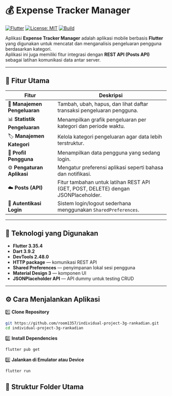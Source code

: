 # 💰 Expense Tracker Manager
[![Flutter](https://img.shields.io/badge/Flutter-3.22-blue?logo=flutter)](https://flutter.dev)
[![License: MIT](https://img.shields.io/badge/License-MIT-yellow.svg)](LICENSE)
[![Build](https://img.shields.io/badge/Build-Passing-brightgreen)](#)

Aplikasi **Expense Tracker Manager** adalah aplikasi mobile berbasis **Flutter** yang digunakan untuk mencatat dan menganalisis pengeluaran pengguna berdasarkan kategori.  
Aplikasi ini juga memiliki fitur integrasi dengan **REST API (Posts API)** sebagai latihan komunikasi data antar server.

---

## 🚀 Fitur Utama

| Fitur | Deskripsi |
|-------|------------|
| 🧾 **Manajemen Pengeluaran** | Tambah, ubah, hapus, dan lihat daftar transaksi pengeluaran pengguna. |
| 📊 **Statistik Pengeluaran** | Menampilkan grafik pengeluaran per kategori dan periode waktu. |
| 🏷️ **Manajemen Kategori** | Kelola kategori pengeluaran agar data lebih terstruktur. |
| 👤 **Profil Pengguna** | Menampilkan data pengguna yang sedang login. |
| ⚙️ **Pengaturan Aplikasi** | Mengatur preferensi aplikasi seperti bahasa dan notifikasi. |
| ☁️ **Posts (API)** | Fitur tambahan untuk latihan REST API (GET, POST, DELETE) dengan JSONPlaceholder. |
| 🔐 **Autentikasi Login** | Sistem login/logout sederhana menggunakan `SharedPreferences`. |

---

## 🧩 Teknologi yang Digunakan

- **Flutter 3.35.4**
- **Dart 3.9.2**
- **DevTools 2.48.0**
- **HTTP package** — komunikasi REST API  
- **Shared Preferences** — penyimpanan lokal sesi pengguna  
- **Material Design 3** — komponen UI  
- **JSONPlaceholder API** — API dummy untuk testing CRUD  

---

## ⚙️ Cara Menjalankan Aplikasi

1️⃣ **Clone Repository**
```bash
git https://github.com/room1357/individual-project-3g-rankadian.git
cd individual-project-3g-rankadian
```
2️⃣ **Install Dependencies**
```bash
flutter pub get
```
3️⃣ **Jalankan di Emulator atau Device**
```bash
flutter run
```

## 📂 Struktur Folder Utama

